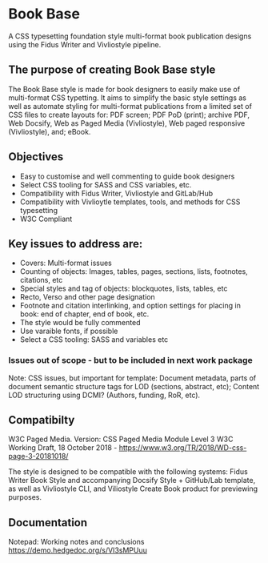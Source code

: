 # Book Base

A CSS typesetting foundation style multi-format book publication designs using the Fidus Writer and Vivliostyle pipeline.

## The purpose of creating Book Base style

The Book Base style is made for book designers to easily make use of multi-format CSS typetting. It aims to simplify the basic style settings as well as automate styling for multi-format publications from a limited set of CSS files to create layouts for: PDF screen; PDF PoD (print); archive PDF, Web Docsify, Web as Paged Media (Vivliostyle), Web paged responsive (Vivliostyle), and; eBook.

## Objectives

  - Easy to customise and well commenting to guide book designers
  - Select CSS tooling for SASS and CSS variables, etc.
  - Compatibility with Fidus Writer, Vivliostyle and GitLab/Hub
  - Compatibility with Vivlioytle templates, tools, and methods for CSS typesetting
  - W3C Compliant

## Key issues to address are:
 
  - Covers: Multi-format issues
  - Counting of objects: Images, tables, pages, sections, lists, footnotes, citations, etc
  - Special styles and tag of objects: blockquotes, lists, tables, etc
  - Recto, Verso and other page designation
  - Footnote and citation interlinking, and option settings for placing in book: end of chapter, end of book, etc.
  - The style would be fully commented
  - Use varaible fonts, if possible
  - Select a CSS tooling: SASS and variables etc

### Issues out of scope - but to be included in next work package

Note: CSS issues, but important for template: Document metadata, parts of document semantic structure tags for LOD (sections, abstract, etc); Content LOD structuring using DCMI? (Authors, funding, RoR, etc).
  
## Compatibilty

W3C Paged Media. Version: CSS Paged Media Module Level 3 W3C Working Draft, 18 October 2018 - https://www.w3.org/TR/2018/WD-css-page-3-20181018/

The style is designed to be compatible with the following systems: Fidus Writer Book Style and accompanying Docsify Style + GitHub/Lab template, as well as Vivliostyle CLI, and Viliostyle Create Book product for previewing purposes.

## Documentation

Notepad: Working notes and conclusions https://demo.hedgedoc.org/s/VI3sMPUuu





